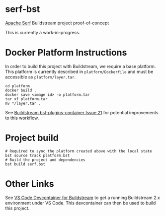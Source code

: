 # serf-bst

[Apache Serf](https://serf.apache.org/) Buildstream project proof-of-concept

This is currently a work-in-progress.

# Docker Platform Instructions

In order to build this project with Buildstream, we require a base platform.  This
platform is currently described in `platform/Dockerfile` and must be accessible
as `platform/layer.tar`. 

```
cd platform
docker build .
docker save <image id> -o platform.tar
tar xf platform.tar
mv */layer.tar .
```

See [Buildstream bst-plugins-container Issue 21](https://gitlab.com/BuildStream/bst-plugins-container/-/issues/21) for potential improvements to this workflow.

# Project build

```
# Required to sync the platform created above with the local state
bst source track platform.bst
# Build the project and dependencies
bst build serf.bst
```

# Other Links

See [VS Code Devcontainer for Buildstream](https://github.com/sstriker/vscode-bst-dev-env)
to get a running Buildstream 2.x environment under VS Code.  This devcontainer
can then be used to build this project.